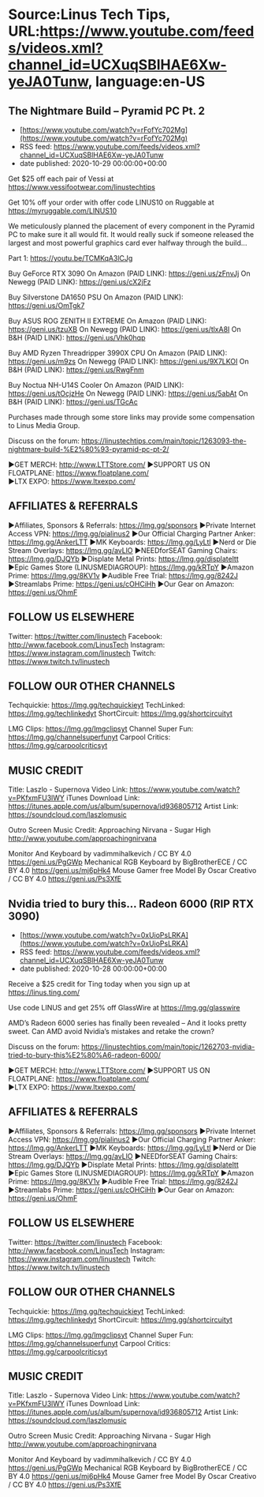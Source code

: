# Source:Linus Tech Tips, URL:https://www.youtube.com/feeds/videos.xml?channel_id=UCXuqSBlHAE6Xw-yeJA0Tunw, language:en-US

## The Nightmare Build – Pyramid PC Pt. 2
 - [https://www.youtube.com/watch?v=rFofYc702Mg](https://www.youtube.com/watch?v=rFofYc702Mg)
 - RSS feed: https://www.youtube.com/feeds/videos.xml?channel_id=UCXuqSBlHAE6Xw-yeJA0Tunw
 - date published: 2020-10-29 00:00:00+00:00

Get $25 off each pair of Vessi at https://www.vessifootwear.com/linustechtips

Get 10% off your order with offer code LINUS10 on Ruggable at https://myruggable.com/LINUS10

We meticulously planned the placement of every component in the Pyramid PC to make sure it all would fit. It would really suck if someone released the largest and most powerful graphics card ever halfway through the build...

Part 1: https://youtu.be/TCMKqA3lCJg

Buy GeForce RTX 3090
On Amazon (PAID LINK): https://geni.us/zFnvJj
On Newegg (PAID LINK): https://geni.us/cX2jFz

Buy Silverstone DA1650 PSU
On Amazon (PAID LINK): https://geni.us/OmTgk7

Buy ASUS ROG ZENITH II EXTREME
On Amazon (PAID LINK): https://geni.us/tzuXB
On Newegg (PAID LINK): https://geni.us/tlxA8I
On B&H (PAID LINK): https://geni.us/Vhk0hqp

Buy AMD Ryzen Threadripper 3990X CPU
On Amazon (PAID LINK): https://geni.us/m9zs
On Newegg (PAID LINK): https://geni.us/9X7LKOI
On B&H (PAID LINK): https://geni.us/RwgFnm

Buy Noctua NH-U14S Cooler
On Amazon (PAID LINK): https://geni.us/tOcjzHe
On Newegg (PAID LINK): https://geni.us/5abAt
On B&H (PAID LINK): https://geni.us/TGcAc

Purchases made through some store links may provide some compensation to Linus Media Group.

Discuss on the forum: https://linustechtips.com/main/topic/1263093-the-nightmare-build-%E2%80%93-pyramid-pc-pt-2/


►GET MERCH: http://www.LTTStore.com/
►SUPPORT US ON FLOATPLANE: https://www.floatplane.com/  
►LTX EXPO: https://www.ltxexpo.com/   

AFFILIATES & REFERRALS
---------------------------------------------------
►Affiliates, Sponsors & Referrals: https://lmg.gg/sponsors
►Private Internet Access VPN: https://lmg.gg/pialinus2
 ►Our Official Charging Partner Anker: https://lmg.gg/AnkerLTT
►MK Keyboards: https://lmg.gg/LyLtl
►Nerd or Die Stream Overlays: https://lmg.gg/avLlO
►NEEDforSEAT Gaming Chairs: https://lmg.gg/DJQYb
►Displate Metal Prints: https://lmg.gg/displateltt
►Epic Games Store (LINUSMEDIAGROUP): https://lmg.gg/kRTpY
►Amazon Prime: https://lmg.gg/8KV1v
►Audible Free Trial: https://lmg.gg/8242J
►Streamlabs Prime: https://geni.us/cOHCiHh
►Our Gear on Amazon: https://geni.us/OhmF

FOLLOW US ELSEWHERE
---------------------------------------------------  
Twitter: https://twitter.com/linustech
Facebook: http://www.facebook.com/LinusTech
Instagram: https://www.instagram.com/linustech
Twitch: https://www.twitch.tv/linustech

FOLLOW OUR OTHER CHANNELS
---------------------------------------------------  
Techquickie: https://lmg.gg/techquickieyt
TechLinked: https://lmg.gg/techlinkedyt
ShortCircuit: https://lmg.gg/shortcircuityt

LMG Clips: https://lmg.gg/lmgclipsyt
Channel Super Fun: https://lmg.gg/channelsuperfunyt
Carpool Critics: https://lmg.gg/carpoolcriticsyt

MUSIC CREDIT
---------------------------------------------------  
Title: Laszlo - Supernova
Video Link: https://www.youtube.com/watch?v=PKfxmFU3lWY
iTunes Download Link: https://itunes.apple.com/us/album/supernova/id936805712
Artist Link: https://soundcloud.com/laszlomusic

Outro Screen Music Credit: Approaching Nirvana - Sugar High http://www.youtube.com/approachingnirvana

Monitor And Keyboard by vadimmihalkevich / CC BY 4.0  https://geni.us/PgGWp
Mechanical RGB Keyboard by BigBrotherECE / CC BY 4.0 https://geni.us/mj6pHk4
Mouse Gamer free Model By Oscar Creativo / CC BY 4.0 https://geni.us/Ps3XfE

## Nvidia tried to bury this… Radeon 6000 (RIP RTX 3090)
 - [https://www.youtube.com/watch?v=0xUioPsLRKA](https://www.youtube.com/watch?v=0xUioPsLRKA)
 - RSS feed: https://www.youtube.com/feeds/videos.xml?channel_id=UCXuqSBlHAE6Xw-yeJA0Tunw
 - date published: 2020-10-28 00:00:00+00:00

Receive a $25 credit for Ting today when you sign up at https://linus.ting.com/

Use code LINUS and get 25% off GlassWire at https://lmg.gg/glasswire

AMD’s Radeon 6000 series has finally been revealed – And it looks pretty sweet. Can AMD avoid Nvidia’s mistakes and retake the crown?

Discuss on the forum: https://linustechtips.com/main/topic/1262703-nvidia-tried-to-bury-this%E2%80%A6-radeon-6000/


►GET MERCH: http://www.LTTStore.com/
►SUPPORT US ON FLOATPLANE: https://www.floatplane.com/  
►LTX EXPO: https://www.ltxexpo.com/   

AFFILIATES & REFERRALS
---------------------------------------------------
►Affiliates, Sponsors & Referrals: https://lmg.gg/sponsors
►Private Internet Access VPN: https://lmg.gg/pialinus2
 ►Our Official Charging Partner Anker: https://lmg.gg/AnkerLTT
►MK Keyboards: https://lmg.gg/LyLtl
►Nerd or Die Stream Overlays: https://lmg.gg/avLlO
►NEEDforSEAT Gaming Chairs: https://lmg.gg/DJQYb
►Displate Metal Prints: https://lmg.gg/displateltt
►Epic Games Store (LINUSMEDIAGROUP): https://lmg.gg/kRTpY
►Amazon Prime: https://lmg.gg/8KV1v
►Audible Free Trial: https://lmg.gg/8242J
►Streamlabs Prime: https://geni.us/cOHCiHh
►Our Gear on Amazon: https://geni.us/OhmF

FOLLOW US ELSEWHERE
---------------------------------------------------  
Twitter: https://twitter.com/linustech
Facebook: http://www.facebook.com/LinusTech
Instagram: https://www.instagram.com/linustech
Twitch: https://www.twitch.tv/linustech

FOLLOW OUR OTHER CHANNELS
---------------------------------------------------  
Techquickie: https://lmg.gg/techquickieyt
TechLinked: https://lmg.gg/techlinkedyt
ShortCircuit: https://lmg.gg/shortcircuityt

LMG Clips: https://lmg.gg/lmgclipsyt
Channel Super Fun: https://lmg.gg/channelsuperfunyt
Carpool Critics: https://lmg.gg/carpoolcriticsyt

MUSIC CREDIT
---------------------------------------------------  
Title: Laszlo - Supernova
Video Link: https://www.youtube.com/watch?v=PKfxmFU3lWY
iTunes Download Link: https://itunes.apple.com/us/album/supernova/id936805712
Artist Link: https://soundcloud.com/laszlomusic

Outro Screen Music Credit: Approaching Nirvana - Sugar High http://www.youtube.com/approachingnirvana

Monitor And Keyboard by vadimmihalkevich / CC BY 4.0  https://geni.us/PgGWp
Mechanical RGB Keyboard by BigBrotherECE / CC BY 4.0 https://geni.us/mj6pHk4
Mouse Gamer free Model By Oscar Creativo / CC BY 4.0 https://geni.us/Ps3XfE

